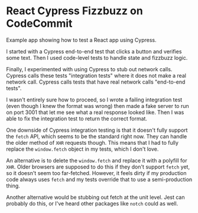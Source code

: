 # React Cypress Fizzbuzz on CodeCommit
Example app showing how to test a React app using Cypress.

I started with a Cypress end-to-end test that clicks a button and verifies some text.
Then I used code-level tests to handle state and fizzbuzz logic.

Finally, I experimented with using Cypress to stub out network calls.
Cypress calls these tests "integration tests" where it does not make a real network call.
Cypress calls tests that have real network calls "end-to-end tests".

I wasn't entirely sure how to proceed, so I wrote a failing integration test (even though I knew the format was wrong)
then made a fake server to run on port 3001 that let me see what a real response looked like.
Then I was able to fix the integration test to return the correct format.

One downside of Cypress integration testing is that it doesn't fully support the `fetch` API,
which seems to be the standard right now.
They can handle the older method of `XHR` requests though.
This means that I had to fully replace the `window.fetch` object in my tests, which I don't love.

An alternative is to delete the `window.fetch` and replace it with a polyfill for `XHR`.
Older browsers are supposed to do this if they don't support `fetch` yet, so it doesn't seem too far-fetched.
However, it feels dirty if my production code always uses `fetch` and my tests override that to use a semi-production thing.

Another alternative would be stubbing out fetch at the unit level.
Jest can probably do this, or I've heard other packages like `notch` could as well.
